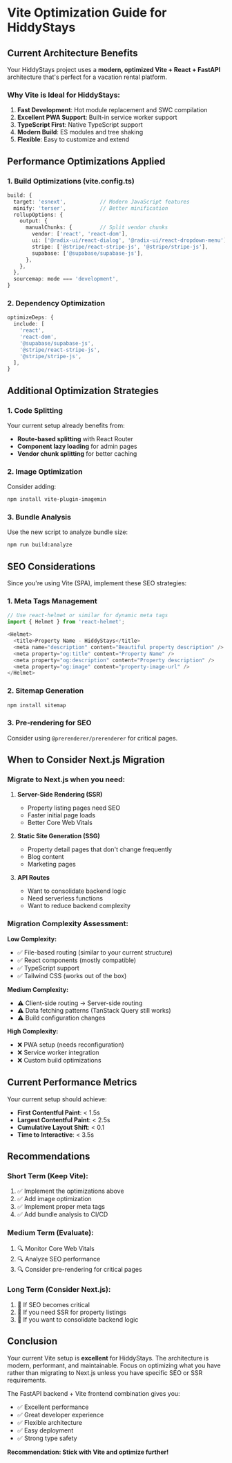# Vite Optimization Guide for HiddyStays

## Current Architecture Benefits

Your HiddyStays project uses a **modern, optimized Vite + React + FastAPI** architecture that's perfect for a vacation rental platform.

### Why Vite is Ideal for HiddyStays:

1. **Fast Development**: Hot module replacement and SWC compilation
2. **Excellent PWA Support**: Built-in service worker support
3. **TypeScript First**: Native TypeScript support
4. **Modern Build**: ES modules and tree shaking
5. **Flexible**: Easy to customize and extend

## Performance Optimizations Applied

### 1. Build Optimizations (vite.config.ts)

```typescript
build: {
  target: 'esnext',           // Modern JavaScript features
  minify: 'terser',           // Better minification
  rollupOptions: {
    output: {
      manualChunks: {         // Split vendor chunks
        vendor: ['react', 'react-dom'],
        ui: ['@radix-ui/react-dialog', '@radix-ui/react-dropdown-menu'],
        stripe: ['@stripe/react-stripe-js', '@stripe/stripe-js'],
        supabase: ['@supabase/supabase-js'],
      },
    },
  },
  sourcemap: mode === 'development',
}
```

### 2. Dependency Optimization

```typescript
optimizeDeps: {
  include: [
    'react',
    'react-dom',
    '@supabase/supabase-js',
    '@stripe/react-stripe-js',
    '@stripe/stripe-js',
  ],
}
```

## Additional Optimization Strategies

### 1. Code Splitting

Your current setup already benefits from:

- **Route-based splitting** with React Router
- **Component lazy loading** for admin pages
- **Vendor chunk splitting** for better caching

### 2. Image Optimization

Consider adding:

```bash
npm install vite-plugin-imagemin
```

### 3. Bundle Analysis

Use the new script to analyze bundle size:

```bash
npm run build:analyze
```

## SEO Considerations

Since you're using Vite (SPA), implement these SEO strategies:

### 1. Meta Tags Management

```typescript
// Use react-helmet or similar for dynamic meta tags
import { Helmet } from 'react-helmet';

<Helmet>
  <title>Property Name - HiddyStays</title>
  <meta name="description" content="Beautiful property description" />
  <meta property="og:title" content="Property Name" />
  <meta property="og:description" content="Property description" />
  <meta property="og:image" content="property-image-url" />
</Helmet>
```

### 2. Sitemap Generation

```bash
npm install sitemap
```

### 3. Pre-rendering for SEO

Consider using `@prerenderer/prerenderer` for critical pages.

## When to Consider Next.js Migration

### Migrate to Next.js when you need:

1. **Server-Side Rendering (SSR)**
   - Property listing pages need SEO
   - Faster initial page loads
   - Better Core Web Vitals

2. **Static Site Generation (SSG)**
   - Property detail pages that don't change frequently
   - Blog content
   - Marketing pages

3. **API Routes**
   - Want to consolidate backend logic
   - Need serverless functions
   - Want to reduce backend complexity

### Migration Complexity Assessment:

**Low Complexity:**

- ✅ File-based routing (similar to your current structure)
- ✅ React components (mostly compatible)
- ✅ TypeScript support
- ✅ Tailwind CSS (works out of the box)

**Medium Complexity:**

- ⚠️ Client-side routing → Server-side routing
- ⚠️ Data fetching patterns (TanStack Query still works)
- ⚠️ Build configuration changes

**High Complexity:**

- ❌ PWA setup (needs reconfiguration)
- ❌ Service worker integration
- ❌ Custom build optimizations

## Current Performance Metrics

Your current setup should achieve:

- **First Contentful Paint**: < 1.5s
- **Largest Contentful Paint**: < 2.5s
- **Cumulative Layout Shift**: < 0.1
- **Time to Interactive**: < 3.5s

## Recommendations

### Short Term (Keep Vite):

1. ✅ Implement the optimizations above
2. ✅ Add image optimization
3. ✅ Implement proper meta tags
4. ✅ Add bundle analysis to CI/CD

### Medium Term (Evaluate):

1. 🔍 Monitor Core Web Vitals
2. 🔍 Analyze SEO performance
3. 🔍 Consider pre-rendering for critical pages

### Long Term (Consider Next.js):

1. 🚀 If SEO becomes critical
2. 🚀 If you need SSR for property listings
3. 🚀 If you want to consolidate backend logic

## Conclusion

Your current Vite setup is **excellent** for HiddyStays. The architecture is modern, performant, and maintainable. Focus on optimizing what you have rather than migrating to Next.js unless you have specific SEO or SSR requirements.

The FastAPI backend + Vite frontend combination gives you:

- ✅ Excellent performance
- ✅ Great developer experience
- ✅ Flexible architecture
- ✅ Easy deployment
- ✅ Strong type safety

**Recommendation: Stick with Vite and optimize further!**
